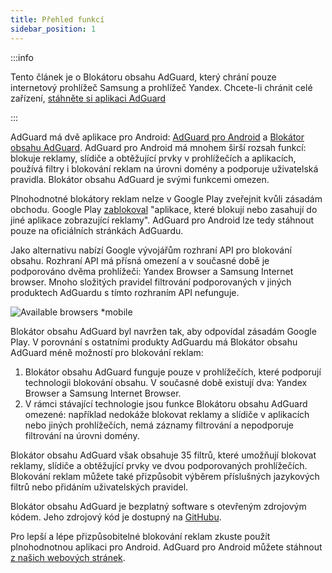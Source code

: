 ```yaml
---
title: Přehled funkcí
sidebar_position: 1
---
```


:::info

Tento článek je o Blokátoru obsahu AdGuard, který chrání pouze internetový prohlížeč Samsung a prohlížeč Yandex. Chcete-li chránit celé zařízení, [stáhněte si aplikaci AdGuard](https://agrd.io/download-kb-adblock)

:::

AdGuard má dvě aplikace pro Android: [AdGuard pro Android](https://adguard.com/adguard-android/overview.html) a [Blokátor obsahu AdGuard](https://adguard.com/adguard-content-blocker/overview.html). AdGuard pro Android má mnohem širší rozsah funkcí: blokuje reklamy, slídiče a obtěžující prvky v prohlížečích a aplikacích, používá filtry i blokování reklam na úrovni domény a podporuje uživatelská pravidla. Blokátor obsahu AdGuard je svými funkcemi omezen.

Plnohodnotné blokátory reklam nelze v Google Play zveřejnit kvůli zásadám obchodu. Google Play [zablokoval](https://adguard.com/en/blog/google-removes-adguard-android-app-google-play.html) "aplikace, které blokují nebo zasahují do jiné aplikace zobrazující reklamy". AdGuard pro Android lze tedy stáhnout pouze na oficiálních stránkách AdGuardu.

Jako alternativu nabízí Google vývojářům rozhraní API pro blokování obsahu. Rozhraní API má přísná omezení a v současné době je podporováno dvěma prohlížeči: Yandex Browser a Samsung Internet browser. Mnoho složitých pravidel filtrování podporovaných v jiných produktech AdGuardu s tímto rozhraním API nefunguje.

![Available browsers *mobile](https://cdn.adtidy.org/content/Kb/ad_blocker/content_blocker/content_blocker.png)

Blokátor obsahu AdGuard byl navržen tak, aby odpovídal zásadám Google Play. V porovnání s ostatními produkty AdGuardu má Blokátor obsahu AdGuard méně možností pro blokování reklam:

1. Blokátor obsahu AdGuard funguje pouze v prohlížečích, které podporují technologii blokování obsahu. V současné době existují dva: Yandex Browser a Samsung Internet Browser.
2. V rámci stávající technologie jsou funkce Blokátoru obsahu AdGuard omezené: například nedokáže blokovat reklamy a slídiče v aplikacích nebo jiných prohlížečích, nemá záznamy filtrování a nepodporuje filtrování na úrovni domény.

Blokátor obsahu AdGuard však obsahuje 35 filtrů, které umožňují blokovat reklamy, slídiče a obtěžující prvky ve dvou podporovaných prohlížečích. Blokování reklam můžete také přizpůsobit výběrem příslušných jazykových filtrů nebo přidáním uživatelských pravidel.

Blokátor obsahu AdGuard je bezplatný software s otevřeným zdrojovým kódem. Jeho zdrojový kód je dostupný na [GitHubu](https://github.com/AdguardTeam/ContentBlocker).

Pro lepší a lépe přizpůsobitelné blokování reklam zkuste použít plnohodnotnou aplikaci pro Android. AdGuard pro Android můžete stáhnout [z našich webových stránek](https://adguard.com/adguard-android/overview.html).
